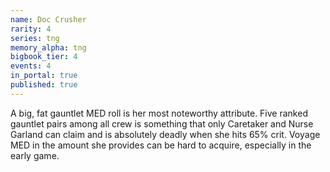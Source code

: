 ```yaml
---
name: Doc Crusher
rarity: 4
series: tng
memory_alpha: tng
bigbook_tier: 4
events: 4
in_portal: true
published: true
---
```


A big, fat gauntlet MED roll is her most noteworthy attribute. Five ranked gauntlet pairs among all crew is something that only Caretaker and Nurse Garland can claim and is absolutely deadly when she hits 65% crit. Voyage MED in the amount she provides can be hard to acquire, especially in the early game.
